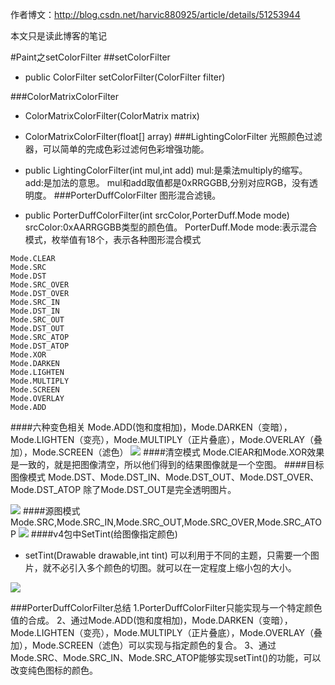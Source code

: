 作者博文：http://blog.csdn.net/harvic880925/article/details/51253944

本文只是读此博客的笔记

#Paint之setColorFilter
##setColorFilter
* public ColorFilter setColorFilter(ColorFilter filter)

###ColorMatrixColorFilter
* ColorMatrixColorFilter(ColorMatrix matrix)
* ColorMatrixColorFilter(float[] array)
###LightingColorFilter
光照颜色过滤器，可以简单的完成色彩过滤何色彩增强功能。

* public LightingColorFilter(int mul,int add)
mul:是乘法multiply的缩写。
add:是加法的意思。
mul和add取值都是0xRRGGBB,分别对应RGB，没有透明度。
###PorterDuffColorFilter
图形混合滤镜。

* public PorterDuffColorFilter(int srcColor,PorterDuff.Mode mode)
srcColor:0xAARRGGBB类型的颜色值。
PorterDuff.Mode mode:表示混合模式，枚举值有18个，表示各种图形混合模式
<pre><code>Mode.CLEAR  
Mode.SRC  
Mode.DST  
Mode.SRC_OVER  
Mode.DST_OVER  
Mode.SRC_IN  
Mode.DST_IN  
Mode.SRC_OUT  
Mode.DST_OUT  
Mode.SRC_ATOP  
Mode.DST_ATOP  
Mode.XOR  
Mode.DARKEN  
Mode.LIGHTEN  
Mode.MULTIPLY  
Mode.SCREEN  
Mode.OVERLAY  
Mode.ADD 
</code></pre>

####六种变色相关
Mode.ADD(饱和度相加)，Mode.DARKEN（变暗），Mode.LIGHTEN（变亮），Mode.MULTIPLY（正片叠底），Mode.OVERLAY（叠加），Mode.SCREEN（滤色） 
![](http://img.blog.csdn.net/20160426230856991?watermark/2/text/aHR0cDovL2Jsb2cuY3Nkbi5uZXQv/font/5a6L5L2T/fontsize/400/fill/I0JBQkFCMA==/dissolve/70/gravity/SouthEast)
####清空模式
Mode.ClEAR和Mode.XOR效果是一致的，就是把图像清空，所以他们得到的结果图像就是一个空图。
####目标图像模式
Mode.DST、Mode.DST_IN、Mode.DST_OUT、Mode.DST_OVER、Mode.DST_ATOP
除了Mode.DST_OUT是完全透明图片。

![](http://img.blog.csdn.net/20160426231152872?watermark/2/text/aHR0cDovL2Jsb2cuY3Nkbi5uZXQv/font/5a6L5L2T/fontsize/400/fill/I0JBQkFCMA==/dissolve/70/gravity/SouthEast)
####源图模式
Mode.SRC,Mode.SRC_IN,Mode.SRC_OUT,Mode.SRC_OVER,Mode.SRC_ATOP
![](http://img.blog.csdn.net/20160426231242857?watermark/2/text/aHR0cDovL2Jsb2cuY3Nkbi5uZXQv/font/5a6L5L2T/fontsize/400/fill/I0JBQkFCMA==/dissolve/70/gravity/SouthEast)
####v4包中SetTint(给图像指定颜色)
* setTint(Drawable drawable,int tint)
可以利用于不同的主题，只需要一个图片，就不必引入多个颜色的切图。就可以在一定程度上缩小包的大小。

![](http://img.blog.csdn.net/20160426231350852?watermark/2/text/aHR0cDovL2Jsb2cuY3Nkbi5uZXQv/font/5a6L5L2T/fontsize/400/fill/I0JBQkFCMA==/dissolve/70/gravity/SouthEast)


###PorterDuffColorFilter总结
1.PorterDuffColorFilter只能实现与一个特定颜色值的合成。
2、通过Mode.ADD(饱和度相加)，Mode.DARKEN（变暗），Mode.LIGHTEN（变亮），Mode.MULTIPLY（正片叠底），Mode.OVERLAY（叠加），Mode.SCREEN（滤色）可以实现与指定颜色的复合。
3、通过Mode.SRC、Mode.SRC_IN、Mode.SRC_ATOP能够实现setTint()的功能，可以改变纯色图标的颜色。